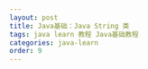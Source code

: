 ```yaml
---
layout: post
title: Java基础：Java String 类
tags: java learn 教程 Java基础教程
categories: java-learn
order: 9
---
```

